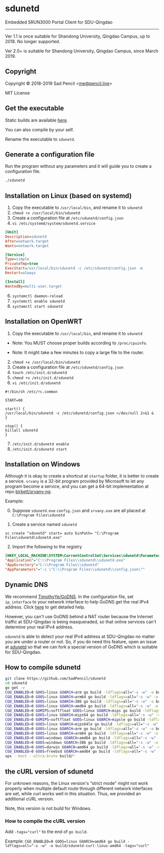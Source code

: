 # sdunetd
Embedded SRUN3000 Portal Client for SDU-Qingdao
_________
Ver 1.1 is once suitable for Shandong University, Qingdao Campus, up to 2018. No longer supported.

Ver 2.0+ is suitable for Shandong University, Qingdao Campus, since March 2019.

## Copyright
Copyright © 2018-2019 Sad Pencil &lt;me@pencil.live&gt;

MIT License

## Get the executable

Static builds are available [here](https://github.com/SadPencil/sdunetd/releases).

You can also compile by your self.

Rename the executable to `sdunetd`.

## Generate a configuration file

Run the program without any parameters and it will guide you to create a configuration file.

```bash
./sdunetd
```

## Installation on Linux (based on systemd)

1. Copy the executable to `/usr/local/bin`, and rename it to `sdunetd`
2. `chmod +x /usr/local/bin/sdunetd`
3. Create a configuration file at `/etc/sdunetd/config.json`
4. `vi /etc/systemd/system/sdunetd.service`

```ini
[Unit]
Description=sdunetd
After=network.target
Wants=network.target

[Service]
Type=simple
PrivateTmp=true
ExecStart=/usr/local/bin/sdunetd -c /etc/sdunetd/config.json -m
Restart=always

[Install]
WantedBy=multi-user.target
```
6. `systemctl daemon-reload`
7. `systemctl enable sdunetd`
8. `systemctl start sdunetd`

## Installation on OpenWRT

1. Copy the executable to `/usr/local/bin`, and rename it to `sdunetd`

  - Note: You MUST choose proper builds according to `/proc/cpuinfo`.

  - Note: It might take a few minutes to copy a large file to the router.


2. `chmod +x /usr/local/bin/sdunetd`
3. Create a configuration file at `/etc/sdunetd/config.json`
4. `touch /etc/init.d/sdunetd`
5. `chmod +x /etc/init.d/sdunetd`
6. `vi /etc/init.d/sdunetd`

```shell
#!/bin/sh /etc/rc.common

START=60
 
start() { 
/usr/local/bin/sdunetd -c /etc/sdunetd/config.json >/dev/null 2>&1 &
}

stop() { 
killall sdunetd
}
```

7. `/etc/init.d/sdunetd enable`
8. `/etc/init.d/sdunetd start`

## Installation on Windows
Although it is okay to create a shortcut at `startup` folder, it is better to create a service. `srvany` is a 32-bit program provided by Microsoft to let any program become a service, and you can get a 64-bit implementation at repo [birkett/srvany-ng](https://github.com/birkett/srvany-ng.git).

Example:

0. Suppose `sdunetd.exe` `config.json` and `srvany.exe` are all placed at `C:\Program Files\sdunetd`

1. Create a service named `sdunetd`

```winbatch
sc create "sdunetd" start= auto binPath= "C:\Program Files\sdunetd\sdunetd.exe"
```

2. Import the following to the registry

```ini
[HKEY_LOCAL_MACHINE\SYSTEM\CurrentControlSet\Services\sdunetd\Parameters]
"Application"="C:\\Program Files\\sdunetd\\sdunetd.exe"
"AppDirectory"="C:\\Program Files\\sdunetd"
"AppParameters"="-c \"C:\\Program Files\\sdunetd\\config.json\""
```


## Dynamic DNS
We recommend [TimothyYe/GoDNS](https://github.com/TimothyYe/godns). In the configuration file, set `ip_interface` to your network interface to help GoDNS get the real IPv4 address. Click [here](https://github.com/TimothyYe/godns#get-an-ip-address-from-the-interface) to get detailed help.

However, you can't use GoDNS behind a NAT router because the Internet traffic at SDU-Qingdao is being masqueraded, so that online services can't determine your real IPv4 address.

`sdunetd` is able to detect your real IPv4 address at SDU-Qingdao no matter you are under a router or not. So, if you do need this feature, open an issue at [sdunetd](https://github.com/SadPencil/sdunetd/issues) so that we can fork a special version of GoDNS which is suitable for SDU-Qingdao.

## How to compile sdunetd

```bash
git clone https://github.com/SadPencil/sdunetd
cd sdunetd
go get -v
CGO_ENABLED=0 GOOS=linux GOARCH=arm go build -ldflags=all="-s -w" -o build/sdunetd-linux-arm
CGO_ENABLED=0 GOOS=linux GOARCH=arm64 go build -ldflags=all="-s -w" -o build/sdunetd-linux-arm64
CGO_ENABLED=0 GOOS=linux GOARCH=386 go build -ldflags=all="-s -w" -o build/sdunetd-linux-386
CGO_ENABLED=0 GOOS=linux GOARCH=amd64 go build -ldflags=all="-s -w" -o build/sdunetd-linux-amd64
CGO_ENABLED=0 GOMIPS=softfloat GOOS=linux GOARCH=mips go build -ldflags=all="-s -w" -o build/sdunetd-linux-mips-softfloat
CGO_ENABLED=0 GOOS=linux GOARCH=mips64 go build -ldflags=all="-s -w" -o build/sdunetd-linux-mips64
CGO_ENABLED=0 GOMIPS=softfloat GOOS=linux GOARCH=mipsle go build -ldflags=all="-s -w" -o build/sdunetd-linux-mipsle-softfloat
CGO_ENABLED=0 GOOS=linux GOARCH=mips64le go build -ldflags=all="-s -w" -o build/sdunetd-linux-mips64le
CGO_ENABLED=0 GOOS=linux GOARCH=arm go build -ldflags=all="-s -w" -o build/sdunetd-linux-arm
CGO_ENABLED=0 GOOS=linux GOARCH=arm64 go build -ldflags=all="-s -w" -o build/sdunetd-linux-arm64
CGO_ENABLED=0 GOOS=windows GOARCH=amd64 go build -ldflags=all="-s -w" -o build/sdunetd-windows-amd64.exe
CGO_ENABLED=0 GOOS=windows GOARCH=386 go build -ldflags=all="-s -w" -o build/sdunetd-windows-386.exe
CGO_ENABLED=0 GOOS=darwin GOARCH=amd64 go build -ldflags=all="-s -w" -o build/sdunetd-darwin-amd64
CGO_ENABLED=0 GOOS=freebsd GOARCH=amd64 go build -ldflags=all="-s -w" -o build/sdunetd-freebsd-amd64
upx --best --ultra-brute build/*
```

## the cURL version of sdunetd
For unknown reasons, the Linux version's “strict mode" might not work properly when multiple default route through different network interfaces are set, while curl works well in this situation. Thus, we provided an additional cURL version.

Note, this version is not build for Windows.
### How to compile the cURL version
Add `-tags="curl"` to the end of `go build`. 

Example: `CGO_ENABLED=0 GOOS=linux GOARCH=amd64 go build -ldflags=all="-s -w" -o build/sdunetd-curl-linux-amd64 -tags="curl"`
